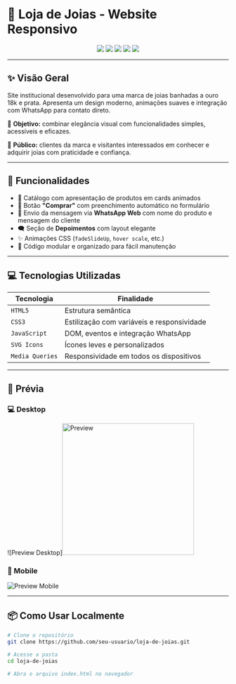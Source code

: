 # 💍 Loja de Joias - Website Responsivo

<p align="center">
  <img src="https://img.shields.io/badge/HTML5-%23E34F26.svg?&style=flat&logo=html5&logoColor=white"/>
  <img src="https://img.shields.io/badge/CSS3-%231572B6.svg?&style=flat&logo=css3&logoColor=white"/>
  <img src="https://img.shields.io/badge/JavaScript-%23F7DF1E.svg?&style=flat&logo=javascript&logoColor=black"/>
  <img src="https://img.shields.io/badge/Responsive-%23FF69B4.svg?style=flat"/>
  <img src="https://img.shields.io/badge/License-MIT-blue.svg"/>
</p>

---

## ✨ Visão Geral

Site institucional desenvolvido para uma marca de joias banhadas a ouro 18k e prata. Apresenta um design moderno, animações suaves e integração com WhatsApp para contato direto.  

🧠 **Objetivo:** combinar elegância visual com funcionalidades simples, acessíveis e eficazes.

🎯 **Público:** clientes da marca e visitantes interessados em conhecer e adquirir joias com praticidade e confiança.

---

## 🚀 Funcionalidades

- 💎 Catálogo com apresentação de produtos em cards animados
- 🛒 Botão **"Comprar"** com preenchimento automático no formulário
- 📲 Envio da mensagem via **WhatsApp Web** com nome do produto e mensagem do cliente
- 🗨️ Seção de **Depoimentos** com layout elegante
- ✨ Animações CSS (`fadeSlideUp`, `hover scale`, etc.)
- 🧩 Código modular e organizado para fácil manutenção

---

## 💻 Tecnologias Utilizadas

| Tecnologia     | Finalidade                                 |
|----------------|---------------------------------------------|
| `HTML5`        | Estrutura semântica                         |
| `CSS3`         | Estilização com variáveis e responsividade |
| `JavaScript`   | DOM, eventos e integração WhatsApp         |
| `SVG Icons`    | Ícones leves e personalizados               |
| `Media Queries`| Responsividade em todos os dispositivos     |

---

## 📸 Prévia

### 💻 Desktop
![Preview Desktop]<img src="../joias-banhadas-18k/assets/Readme/desk.png" alt="Preview" width="300"/>

### 📱 Mobile
![Preview Mobile](../joias-banhadas-18k/assets/Readme/mobile.png)

---

## 📦 Como Usar Localmente

```bash
# Clone o repositório
git clone https://github.com/seu-usuario/loja-de-joias.git

# Acesse a pasta
cd loja-de-joias

# Abra o arquivo index.html no navegador